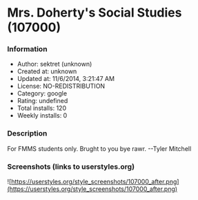# Mrs. Doherty's Social Studies (107000)

### Information
- Author: sektret (unknown)
- Created at: unknown
- Updated at: 11/6/2014, 3:21:47 AM
- License: NO-REDISTRIBUTION
- Category: google
- Rating: undefined
- Total installs: 120
- Weekly installs: 0


### Description
For FMMS students only.  Brught to you bye rawr.  --Tyler Mitchell


### Screenshots (links to userstyles.org)
![https://userstyles.org/style_screenshots/107000_after.png](https://userstyles.org/style_screenshots/107000_after.png)


